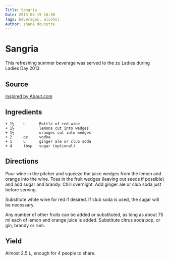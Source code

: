 ```yaml
---
Title: Sangria  
Date: 2013-04-19 16:30  
Tags: beverages, alcohol
Author: shane doucette  
---
```


# Sangria
This refreshing summer beverage was served to the zu Ladies during 
Ladies Day 2013.

## Source
[Inspired by About.com](http://wine.about.com/od/redwines/r/basicSangria.htm)

## Ingredients
~~~~
+ 1½    L      Bottle of red wine
+ 1½           lemons cut into wedges
+ 1½           oranges cut into wedges
+ 2     oz     vodka
+ 1     L      ginger ale or club soda
+ 4     tbsp   sugar (optional)
~~~~

## Directions
Pour wine in the pitcher and squeeze the juice wedges from the lemon and 
orange into the wine. Toss in the fruit wedges (leaving out seeds if 
possible) and add sugar and brandy. Chill overnight. Add ginger ale or 
club soda just before serving. 

Substitute white wine for red if desired.  If club soda is used, the sugar
will be necessary.

Any number of other fruits can be added or substituted, as long as about 
75 ml each of lemon and orange juice is added.  Substitute citrus soda 
pop, or gin, brandy or rum. 

## Yield
Almost 2.5 L, enough for 4 people to share.
